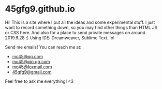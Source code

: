 # 45gfg9.github.io

Hi! This is a site where I put all the ideas and some experimental stuff. 
I just want to record something down, so you may find other things than HTML JS or CSS here. 
And also for a place to send private messages on around 2019.6.28 :)
Using IDE: Dreamweaver, Sublime Text. lol

Send me emails! You can reach me at:
* mc45@qq.com
* mc45@vip.qq.com
* mc45@foxmail.com
* 45gfg9@gmail.com

Feel free to ask me everything! <3
